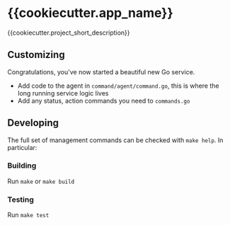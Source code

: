 # {{cookiecutter.app_name}}

{{cookiecutter.project_short_description}}

## Customizing

Congratulations, you've now started a beautiful new Go service.

- Add code to the agent in `command/agent/command.go`, this is where the long running service logic lives
- Add any status, action commands you need to `commands.go`

## Developing

The full set of management commands can be checked with `make help`. In particular:

### Building

Run ``make`` or ``make build``

### Testing

Run ``make test``
